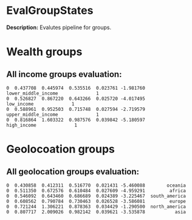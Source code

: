 
# EvalGroupStates

**Description:** Evalutes pipeline for groups.

# Wealth groups

## All income groups evaluation:

```        mae       mse      rmse      mape        r2                group  group_records
0  0.437708  0.445974  0.535516  0.023761 -1.981760  lower_middle_income              1
0  0.526827  0.867220  0.643266  0.025720 -4.017495           low_income              1
0  0.588961  0.952503  0.715748  0.027594 -2.719579  upper_middle_income              1
0  0.816864  1.603322  0.987576  0.039842 -5.180597          high_income              1
```


# Geolocoation groups

## All geolocation groups evaluation:

```        mae       mse      rmse      mape        r2          group
0  0.430858  0.412311  0.516770  0.021431 -5.460088        oceania
0  0.511350  0.672576  0.610484  0.027609 -4.959291         africa
0  0.546092  0.643460  0.686689  0.024389 -3.225467  south_america
0  0.608562  0.790784  0.730463  0.026528 -3.586081         europe
0  0.721244  1.306221  0.878363  0.034429 -1.290500  north_america
0  0.807717  2.009026  0.982142  0.039621 -3.535878           asia
```


